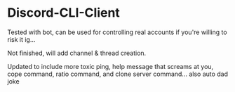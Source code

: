 # Discord-CLI-Client
Tested with bot, can be used for controlling real accounts if you're willing to risk it ig...


Not finished, will add channel & thread creation.


Updated to include more toxic ping, help message that screams at you, cope command, ratio command, and clone server command... also auto dad joke
